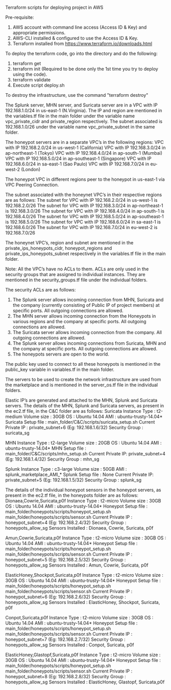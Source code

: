 Terraform scripts for deploying project in AWS

Pre-requisite:
1. AWS account with command line access (Access ID & Key) and appropriate permissions.
2. AWS-CLI installed & configured to use the Access ID & Key.
3. Terraform installed from https://www.terraform.io/downloads.html

To deploy the terraform code, go into the directory and do the following:
1. terraform get 
2. terraform init (Required to be done only the 1st time you try to deploy using the code).
2. terraform validate
3. Execute script deploy.sh

To destroy the infrastructure, use the command "terraform destroy"


The Splunk server, MHN server, and Suricata server are in a VPC with IP 192.168.1.0/24 in us-east-1 (N.Virginia). The IP and region are mentioned in the variables.tf file in the main folder under the variable name vpc_private_cidr and private_region respectively. The subnet associated is 192.168.1.0/26 under the variable name vpc_private_subnet in the same folder.

The honeypot servers are in a separate VPC’s in the following regions:
VPC with IP 192.168.2.0/24 in us-west-1 (California)
VPC with IP 192.168.3.0/24 in ap-northeast-1 (Tokyo)
VPC with IP 192.168.4.0/24 in ap-south-1 (Mumbai)
VPC with IP 192.168.5.0/24 in ap-southeast-1 (Singapore)
VPC with IP 192.168.6.0/24 in sa-east-1 (Sao Paulo)
VPC with IP 192.168.7.0/24 in eu-west-2 (London)

The honeypot VPC in different regions peer to the honeypot in us-east-1 via VPC Peering Connection.

The subnet associated with the honeynet VPC’s in their respective regions are as follows:
The subnet for VPC with IP 192.168.2.0/24 in us-west-1 is 192.168.2.0/26
The subnet for VPC with IP 192.168.3.0/24 in ap-northeast-1 is 192.168.3.0/26
The subnet for VPC with IP 192.168.4.0/24 in ap-south-1 is 192.168.4.0/26
The subnet for VPC with IP 192.168.5.0/24 in ap-southeast-1 is 192.168.5.0/26
The subnet for VPC with IP 192.168.6.0/24 in sa-east-1 is 192.168.6.0/26
The subnet for VPC with IP 192.168.7.0/24 in eu-west-2 is 192.168.7.0/26

The honeynet VPC’s, region and subnet are mentioned in the private_ips_honeypots_cidr, honeypot_regions and private_ips_honeypots_subnet respectively in the variables.tf file in the main folder.

Note: All the VPC’s have no ACLs to them. ACLs are only used in the security groups that are assigned to individual instances. They are mentioned in the security_groups.tf file under the individual folders.

The security ACLs are as follows:
1. The Splunk server allows incoming connection from MHN, Suricata and the company (currently consisting of Public IP of project members) at specific ports. All outgoing connections are allowed.
2. The MHN server allows incoming connection from the Honeypots in various regions and the company at specific ports. All outgoing connections are allowed.
3. The Suricata server allows incoming connection from the company. All outgoing connections are allowed.
4. The Splunk server allows incoming connections from Suricata, MHN and the company at specific ports. All outgoing connections are allowed.
5. The honeypots servers are open to the world.

The public key used to connect to all these honeypots is mentioned in the public_key variable in variables.tf in the main folder.

The servers to be used to create the network infrastructure are used from the marketplace and is mentioned in the server_os.tf file in the individual folders.

Elastic IP’s are generated and attached to the MHN, Splunk and Suricata servers.
The details of the MHN, Splunk and Suricata servers, as present in the ec2.tf file, in the C&C folder are as follows:
Suricata
	Instance Type	      : t2-medium
	Volume size		      : 30GB
	OS			            : Ubuntu 14.04
  AMI			            : ubuntu-trusty-14.04*
  Suricata Setup file	: main_folder/C&C/scripts/suricata_setup.sh
  Current Private IP	: private_subnet+6 (Eg: 192.168.1.6/32)	
  Security Group	    : suricata_sg

MHN
	Instance Type	    : t2-large
	Volume size		    : 20GB
	OS			          : Ubuntu 14.04
	AMI			          : ubuntu-trusty-14.04*
	MHN Setup file	  : main_folder/C&C/scripts/mhn_setup.sh
	Current Private IP: private_subnet+4  (Eg: 192.168.1.4/32)
	Security Group	  : mhn_sg

Splunk
	Instance Type	    : c3-large
	Volume size		    : 50GB
	AMI			          : splunk_marketplace_AMI_*
	Splunk Setup file	: None
	Current Private IP: private_subnet+5  (Eg: 192.168.1.5/32)
	Security Group	  : splunk_sg

The details of the individual honeypot sensors in the honeypot servers, as present in the ec2.tf file, in the honeypots folder are as follows:
Dionaea,Cowrie,Suricata,p0f
	Instance Type	      : t2-micro
	Volume size		      : 30GB
	OS			            : Ubuntu 14.04
	AMI			            : ubuntu-trusty-14.04*
	Honeypot Setup file	: main_folder/honeypots/scripts/honeypot_setup.sh
				                main_folder/honeypots/scripts/sensor.sh
	Current Private IP	: honeypot_subnet+4 (Eg: 192.168.2.4/32)
	Security Group	    : honeypots_allow_sg
Sensors Installed	    : Dionaea, Cowrie, Suricata, p0f

Amun,Cowrie,Suricata,p0f
	Instance Type	      : t2-micro
	Volume size		      : 30GB
	OS			            : Ubuntu 14.04
	AMI			            : ubuntu-trusty-14.04*
	Honeypot Setup file	: main_folder/honeypots/scripts/honeypot_setup.sh
				                main_folder/honeypots/scripts/sensor.sh
	Current Private IP	: honeypot_subnet+5  (Eg: 192.168.2.5/32)
	Security Group	    : honeypots_allow_sg
	Sensors Installed	  : Amun, Cowrie, Suricata, p0f

ElasticHoney,Shockpot,Suricata,p0f
	Instance Type	      : t2-micro
	Volume size		      : 30GB
	OS			            : Ubuntu 14.04
	AMI			            : ubuntu-trusty-14.04*
	Honeypot Setup file	: main_folder/honeypots/scripts/honeypot_setup.sh
				                main_folder/honeypots/scripts/sensor.sh
	Current Private IP	: honeypot_subnet+6  (Eg: 192.168.2.6/32)
	Security Group	    : honeypots_allow_sg
	Sensors Installed	  : ElasticHoney, Shockpot, Suricata, p0f

Conpot,Suricata,p0f
	Instance Type	      : t2-micro
	Volume size		      : 30GB
	OS			            : Ubuntu 14.04
	AMI			            : ubuntu-trusty-14.04*
	Honeypot Setup file	: main_folder/honeypots/scripts/honeypot_setup.sh
				                main_folder/honeypots/scripts/sensor.sh
	Current Private IP	: honeypot_subnet+7 (Eg: 192.168.2.7/32)
	Security Group	    : honeypots_allow_sg
	Sensors Installed	  : Conpot, Suricata, p0f

ElasticHoney,Glastopf,Suricata,p0f
	Instance Type	      : t2-micro
	Volume size		      : 30GB
	OS			            : Ubuntu 14.04
	AMI			            : ubuntu-trusty-14.04*
	Honeypot Setup file	: main_folder/honeypots/scripts/honeypot_setup.sh
				                main_folder/honeypots/scripts/sensor.sh
	Current Private IP	: honeypot_subnet+8 (Eg: 192.168.2.8/32)
	Security Group	    : honeypots_allow_sg
  Sensors Installed	  : ElasticHoney, Glastopf, Suricata,p0f
